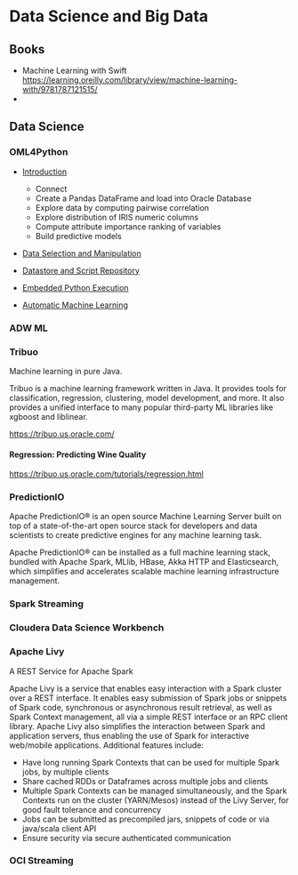 # Data Science and Big Data

## Books

* Machine Learning with Swift https://learning.oreilly.com/library/view/machine-learning-with/9781787121515/
* 

## Data Science

### OML4Python

* [Introduction](https://stbeehive.oracle.com/content/dav/st/Oracle%20Machine%20Learning%20&%20Advanced%20Analytics%20PM%20Workspace/Public%20Documents/OML4Py/1%20-%20OML4Py%20Introduction.html)

    * Connect
    * Create a Pandas DataFrame and load into Oracle Database
    * Explore data by computing pairwise correlation
    * Explore distribution of IRIS numeric columns
    * Compute attribute importance ranking of variables
    * Build predictive models

* [Data Selection and Manipulation](https://stbeehive.oracle.com/content/dav/st/Oracle%20Machine%20Learning%20&%20Advanced%20Analytics%20PM%20Workspace/Public%20Documents/OML4Py/2%20-%20OML4Py%20Data%20Selection%20and%20Manipulation.html)
* [Datastore and Script Repository](https://stbeehive.oracle.com/content/dav/st/Oracle%20Machine%20Learning%20&%20Advanced%20Analytics%20PM%20Workspace/Public%20Documents/OML4Py/3%20-%20OML4Py%20Datastore%20and%20Script%20Repository.html)
* [Embedded Python Execution](https://stbeehive.oracle.com/content/dav/st/Oracle%20Machine%20Learning%20&%20Advanced%20Analytics%20PM%20Workspace/Public%20Documents/OML4Py/4%20-%20OML4Py%20Embedded%20Python%20Execution.html)
* [Automatic Machine Learning](https://stbeehive.oracle.com/content/dav/st/Oracle%20Machine%20Learning%20&%20Advanced%20Analytics%20PM%20Workspace/Public%20Documents/OML4Py/5%20-%20OML4Py%20Automatic%20Machine%20Learning.html)



### ADW ML



### Tribuo

Machine learning in pure Java.

Tribuo is a machine learning framework written in Java. It provides tools for classification, regression, clustering, model development, and more. It also provides a unified interface to many popular third-party ML libraries like xgboost and liblinear.

https://tribuo.us.oracle.com/

#### Regression: Predicting Wine Quality

https://tribuo.us.oracle.com/tutorials/regression.html

### PredictionIO

Apache PredictionIO® is an open source Machine Learning Server built on top of a state-of-the-art open source stack for developers and data scientists to create predictive engines for any machine learning task.

Apache PredictionIO® can be installed as a full machine learning stack, bundled with Apache Spark, MLlib, HBase, Akka HTTP and Elasticsearch, which simplifies and accelerates scalable machine learning infrastructure management.

### Spark Streaming

### Cloudera Data Science Workbench

### Apache Livy

A REST Service for Apache Spark

Apache Livy is a service that enables easy interaction with a Spark cluster over a REST interface. It enables easy submission of Spark jobs or snippets of Spark code, synchronous or asynchronous result retrieval, as well as Spark Context management, all via a simple REST interface or an RPC client library. Apache Livy also simplifies the interaction between Spark and application servers, thus enabling the use of Spark for interactive web/mobile applications. Additional features include:

* Have long running Spark Contexts that can be used for multiple Spark jobs, by multiple clients
* Share cached RDDs or Dataframes across multiple jobs and clients
* Multiple Spark Contexts can be managed simultaneously, and the Spark Contexts run on the cluster (YARN/Mesos) instead of the Livy Server, for good fault tolerance and concurrency
* Jobs can be submitted as precompiled jars, snippets of code or via java/scala client API
* Ensure security via secure authenticated communication

### OCI Streaming

